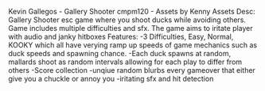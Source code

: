 Kevin Gallegos - Gallery Shooter cmpm120 - Assets by Kenny Assets
Desc:
Gallery Shooter esc game where you shoot ducks while avoiding others. Game includes multiple difficulties and sfx. The game aims to iritate player with audio and janky hitboxes
Features:
-3 Difficulties, Easy, Normal, KOOKY which all have verying ramp up speeds of game mechanics such as duck speeds and spawning chance.
-Each duck spawns at random, mallards shoot as random intervals allowing for each play to differ from others
-Score collection
-unqiue random blurbs every gameover that either give you a chuckle or annoy you
-iritating sfx and hit detection


